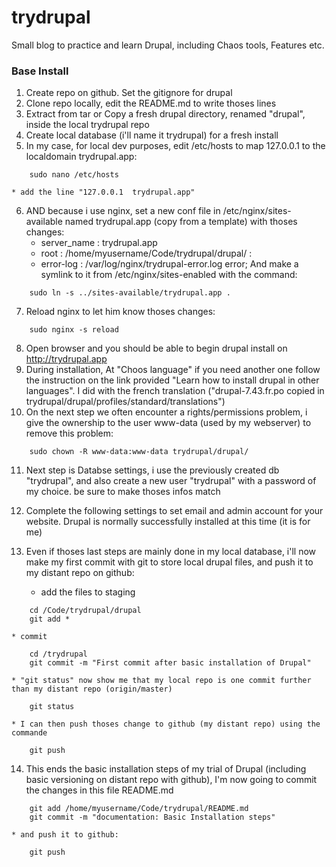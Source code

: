 # trydrupal
Small blog to practice and learn Drupal, including Chaos tools, Features etc.

### Base Install

1. Create repo on github. Set the gitignore for drupal
2. Clone repo locally, edit the README.md to write thoses lines
3. Extract from tar or Copy a fresh drupal directory, renamed "drupal", inside the local trydrupal repo
4. Create local database (i'll name it trydrupal) for a fresh install
5. In my case, for local dev purposes, edit /etc/hosts to map 127.0.0.1 to the localdomain trydrupal.app:

```shell
    sudo nano /etc/hosts
```
    * add the line "127.0.0.1  trydrupal.app"
6. AND because i use nginx, set a new conf file in /etc/nginx/sites-available named trydrupal.app (copy from a template) with thoses changes:
    * server_name :    trydrupal.app
    * root :           /home/myusername/Code/trydrupal/drupal/ :
    * error-log :      /var/log/nginx/trydrupal-error.log error;
And make a symlink to it from /etc/nginx/sites-enabled with the command:

```shell
    sudo ln -s ../sites-available/trydrupal.app .
```

7. Reload nginx to let him know thoses changes:

```shell
    sudo nginx -s reload
```

8. Open browser and you should be able to begin drupal install on http://trydrupal.app
9. During installation, At "Choos language" if you need another one follow the instruction on the link provided "Learn how to install drupal in other languages". I did with the french translation ("drupal-7.43.fr.po copied in trydrupal/drupal/profiles/standard/translations")
10. On the next step we often encounter a rights/permissions problem, i give the ownership to the user www-data (used by my webserver) to remove this problem:

```shell
    sudo chown -R www-data:www-data trydrupal/drupal/
```

11. Next step is Databse settings, i use the previously created db "trydrupal", and also create a new user "trydrupal" with a password of my choice. be sure to make thoses infos match
12. Complete the following settings to set email and admin account for your website. Drupal is normally successfully installed at this time (it is for me)

13. Even if thoses last steps are mainly done in my local database, i'll now make my first commit with git to store local drupal files, and push it to my distant repo on github:
    * add the files to staging 

```shell
    cd /Code/trydrupal/drupal
    git add *
```

    * commit 

```shell
    cd /trydrupal
    git commit -m "First commit after basic installation of Drupal"
```

    * "git status" now show me that my local repo is one commit further than my distant repo (origin/master)

```shell
    git status
```

    * I can then push thoses change to github (my distant repo) using the commande

```shell
    git push
```

14. This ends the basic installation steps of my trial of Drupal (including basic versioning on distant repo with github), I'm now going to commit the changes in this file README.md 

```shell
    git add /home/myusername/Code/trydrupal/README.md
    git commit -m "documentation: Basic Installation steps"
```

    * and push it to github:

```shell
    git push
```

